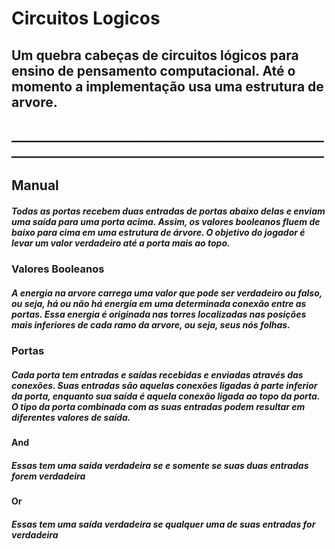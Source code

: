 # Circuitos Logicos

## Um quebra cabeças de circuitos lógicos para ensino de pensamento computacional. Até o momento a implementação usa uma estrutura de arvore.

## ____________________________________________________________________________________________________

## Manual


##### Todas as portas recebem duas entradas de portas abaixo delas e enviam uma saída para uma porta acima. Assim, os valores booleanos fluem de baixo para cima em uma estrutura de árvore. O objetivo do jogador é levar um valor verdadeiro até a porta mais ao topo.

### Valores Booleanos

##### A energia na arvore carrega uma valor que pode ser verdadeiro ou falso, ou seja, há ou não há energia em uma determinada conexão entre as portas. Essa energia é originada nas torres localizadas nas posições mais inferiores de cada ramo da arvore, ou seja, seus nós folhas.

### Portas

##### Cada porta tem entradas e saídas recebidas e enviadas através das conexões. Suas entradas são aquelas conexões ligadas à parte inferior da porta, enquanto sua saída é aquela conexão ligada ao topo da porta. O tipo da porta combinada com as suas entradas podem resultar em diferentes valores de saída.

#### And

##### Essas tem uma saída verdadeira se e somente se suas duas entradas forem verdadeira

#### Or

##### Essas tem uma saída verdadeira se qualquer uma de suas entradas for verdadeira


<a href="https://4ntfer.github.io/LogicCircuitGame/main/src/logicCircuitGame.html">
